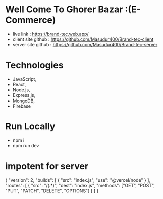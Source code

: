 # Well Come To Ghorer Bazar :(E-Commerce)

* live link : https://brand-tec.web.app/
* client site github : https://github.com/Masudur400/Brand-tec-client
* server site github : https://github.com/Masudur400/Brand-tec-server

 # Technologies
 * JavaScript,
* React,
* Node.js,
* Express.js,
* MongoDB,
* Firebase
 
 # Run Locally
 * npm i 
 * npm run dev


# impotent for server
{
    "version": 2,
    "builds": [
      {
        "src": "index.js",
        "use": "@vercel/node"
      }
    ],
    "routes": [
      {
        "src": "/(.*)",
        "dest": "index.js",
        "methods": ["GET", "POST", "PUT", "PATCH", "DELETE", "OPTIONS"]
      }
    ]
  }